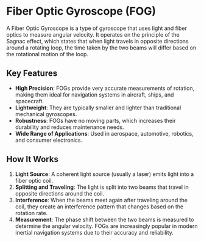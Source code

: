 # Fiber Optic Gyroscope (FOG)
A Fiber Optic Gyroscope is a type of gyroscope that uses light and fiber optics to measure angular velocity. It operates on the principle of the Sagnac effect, which states that when light travels in opposite directions around a rotating loop, the time taken by the two beams will differ based on the rotational motion of the loop.
## Key Features
- **High Precision**: FOGs provide very accurate measurements of rotation, making them ideal for navigation systems in aircraft, ships, and spacecraft.
- **Lightweight**: They are typically smaller and lighter than traditional mechanical gyroscopes.
- **Robustness**: FOGs have no moving parts, which increases their durability and reduces maintenance needs.
- **Wide Range of Applications**: Used in aerospace, automotive, robotics, and consumer electronics.
## How It Works
1. **Light Source**: A coherent light source (usually a laser) emits light into a fiber optic coil.
2. **Splitting and Traveling**: The light is split into two beams that travel in opposite directions around the coil.
3. **Interference**: When the beams meet again after traveling around the coil, they create an interference pattern that changes based on the rotation rate.
4. **Measurement**: The phase shift between the two beams is measured to determine the angular velocity.
FOGs are increasingly popular in modern inertial navigation systems due to their accuracy and reliability.
